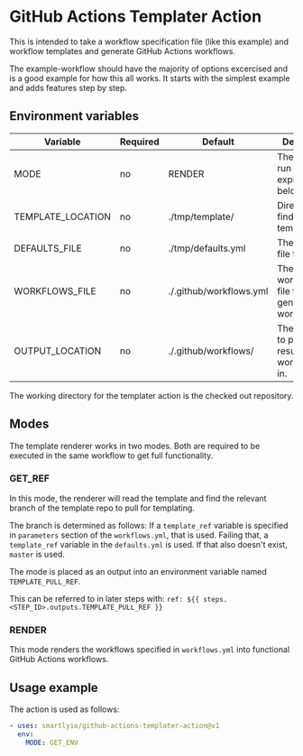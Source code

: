 # GitHub Actions Templater Action
This is intended to take a workflow specification file (like this example) and workflow templates and generate GitHub Actions workflows.

The example-workflow should have the majority of options excercised and is a good example for how this all works. It starts with the simplest example and adds features step by step.

## Environment variables

| Variable          | Required  | Default                 | Description
|-------------------|-----------|-------------------------|--------------------------------------------------------------|
| MODE              | no        | RENDER                  | The mode to run in, see explanation below.                   |
| TEMPLATE_LOCATION | no        | ./tmp/template/         | Directory to find the templates in.                          |
| DEFAULTS_FILE     | no        | ./tmp/defaults.yml      | The defaults file to use.                                    |
| WORKFLOWS_FILE    | no        | ./.github/workflows.yml | The workflows.yml file to use to generate workflows.         |
| OUTPUT_LOCATION   | no        | ./.github/workflows/    | The location to put the resultant workflow files in.         |

The working directory for the templater action is the checked out repository.

## Modes

The template renderer works in two modes. Both are required to be executed in the same workflow to get full functionality.

### GET_REF
In this mode, the renderer will read the template and find the relevant branch of the template repo to pull for templating.

The branch is determined as follows:
If a `template_ref` variable is specified in `parameters` section of the `workflows.yml`, that is used.
Failing that, a `template_ref` variable in the `defaults.yml` is used.
If that also doesn't exist, `master` is used.

The mode is placed as an output into an environment variable named `TEMPLATE_PULL_REF`.

This can be referred to in later steps with: 
  `ref: ${{ steps.<STEP_ID>.outputs.TEMPLATE_PULL_REF }}`

### RENDER
This mode renders the workflows specified in `workflows.yml` into functional GitHub Actions workflows.

## Usage example

The action is used as follows:

```yaml
- uses: smartlyio/github-actions-templater-action@v1
  env:
    MODE: GET_ENV
```

